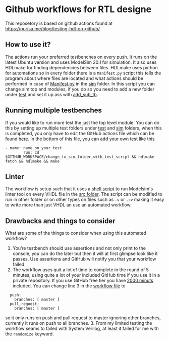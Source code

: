 # Github workflows for RTL designe

This reposetory is based on github actions found at <https://purisa.me/blog/testing-hdl-on-github/>

## How to use it?

The actions run your preferred testbenches on every push. It runs on the latest Ubuntu version and uses ModelSim 20.1 for simulation. It also uses HDLmake for finding dependencies between files. HDLmake uses python for automations so in every folder there is a `Manifest.py` script  this tells the program about where files are located and what actions should be performed in case of [Manifest.py](sim/top_tb/Manifest.py) in the [sim](sim/) folder. In this script you can change sim top and modules, if you do so you need to add a new folder under [test](test/) and set it up ass with [add_sub_tb](test/add_sub_tb/).

## Running multiple testbenches

If you would like to run more test the just the top level module. You can do this by setting up multiple test folders under [test](test/) and [sim](sim/) folders, when this is completed, you only have to edit the GitHub actions file which can be found [here](.github/workflows/modelsim.yml). In the bottom of this file, you can add your own test like this

```(yml)
- name: name_on_your_test
        run: cd $GITHUB_WORKSPACE/change_to_sim_folder_with_test_script && hdlmake fetch && hdlmake && make
```

## Linter

The workflow is setup such that it uses a [shell script](linter.sh) to run Modelsim's linter tool on every VHDL file in the [src folder](src/). The script can be modified to run in other folder or on other types on files such as `.v` or `.sv` making it easy to write more than just VHDL an use an automated workflow.

## Drawbacks and things to consider
What are some of the things to consider when using this automated workflow?
1. You’re testbench should use assertions and not only print to the console, you can do the later but then it will at first glimpse look like it passes. Use assertions and GitHub will notify you that your workflow failed.
2. The workflow uses quit a lot of time to complete in the round of 5 minutes, using quite a lot of your included GitHub time if you use it in a private repository. If you use GitHub free tier you have [2000 minuts](https://docs.github.com/en/billing/managing-billing-for-github-actions/about-billing-for-github-actions) included. You can change line 3 in the [workflow file](.github/workflows/modelsim.yml) to 

``` n:
  push:
    branches: [ master ]
  pull_request:
    branches: [ master ]
```  

so it only runs on push and pull request to master ignoring other branches, currently it runs on push to all branches. 
3. From my limited testing the workflow seams to failed with System Verilog, at least it failed for me with the `randomize` keyword.